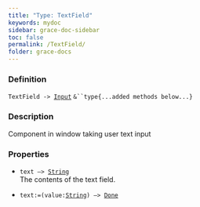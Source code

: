 ```yaml
---
title: "Type: TextField"
keywords: mydoc
sidebar: grace-doc-sidebar
toc: false
permalink: /TextField/
folder: grace-docs
---
```


### Definition
`TextField -> `[`Input`](/grace-documentation/Input) `&``type{...added methods below...}`

### Description
Component in window taking user text input

### Properties
- `text —> `[`String`]({{site.baseurl}}/404)  
The contents of the text field.
  
- `text:=(value:`[`String`]({{site.baseurl}}/404)`) —> `[`Done`]({{site.baseurl}}/404)  
  
